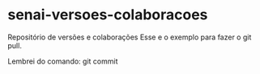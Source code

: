 # senai-versoes-colaboracoes
Repositório de versões e colaborações 
Esse e o exemplo para fazer o git pull.



Lembrei do comando: git commit 
